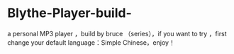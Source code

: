 Blythe-Player-build-
====================

a personal MP3 player ，build by bruce （series），if you want to try ，first change your default language：Simple Chinese，enjoy！